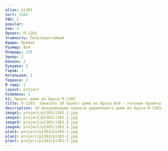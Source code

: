 ```yaml
---
alias: p1383
Sort: 1383
FBX: 1
popular: 
new: 1
Проект: П-1383
Этажность: Полутораэтажный
Крыша: Прямая
Размер: 8х9
Площадь: 125
Эркер: 2
Балкон: 2
Кукушка: 2
Гараж: 2
Котельная: 1
Терраса: 2
В чашу: 2
layout: project
hidemenu: 1
h1: Проект дома из бруса П-1383
title: П-1383. Заказать 3d проект дома из бруса 8х9 - готовые проекты
description: 3d визуализация проекта деревянного дома из бруса П-1383. Площадь 125 м2, размер 8х9. Вы можете внести любые изменения в проект.
image1: project/p1383/1383_1.jpg
image2: project/p1383/1383_2.jpg
image3: project/p1383/1383_3.jpg
image4: project/p1383/1383_4.jpg
plan1: project/p1383/p1383-1.jpg
plan2: project/p1383/p1383-2.jpg
planl: project/p1383/p1383-f.jpg
---
```

